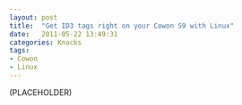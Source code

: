 ```yaml
---
layout: post
title:  "Get ID3 tags right on your Cowon S9 with Linux"
date:   2011-05-22 13:49:31
categories: Knacks
tags:
- Cowon
- Linux
---
```


(PLACEHOLDER)

